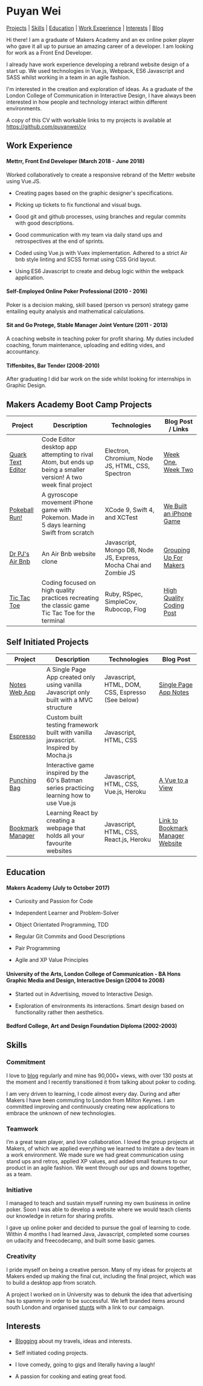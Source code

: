 # Puyan Wei

[Projects](#projects) | [Skills](#skills) |  [Education](#eduction) | [Work Experience](#experience) | [Interests](#interests) | [Blog](https://thep-log.blogspot.co.uk/)

Hi there! I am a graduate of Makers Academy and an ex online poker player who gave it all up to pursue an amazing career of a developer. I am looking for work as a Front End Developer.

I already have work experience developing a rebrand website design of a start up. We used technologies in Vue.js, Webpack, ES6 Javascript and SASS whilst working in a team in an agile fashion.

I'm interested in the creation and exploration of ideas. As a graduate of the London College of Communication in Interactive Design, I have always been interested in how people and technology interact within different environments.

A copy of this CV with workable links to my projects is available at https://github.com/puyanwei/cv

## Work Experience

#### Mettrr, Front End Developer (March 2018 - June 2018)

Worked collaboratively to create a responsive rebrand of the Mettrr website using Vue.JS.

- Creating pages based on the graphic designer's specifications.

- Picking up tickets to fix functional and visual bugs.

- Good git and github processes, using branches and regular commits with good descriptions.

- Good communication with my team via daily stand ups and retrospectives at the end of sprints.

- Coded using Vue.js with Vuex implementation. Adhered to a strict Air bnb style linting and SCSS format using CSS Grid layout.

- Using ES6 Javascript to create and debug logic within the webpack application.

<div style="page-break-after: always"></div>

#### Self-Employed Online Poker Professional (2010 - 2016)
Poker is a decision making, skill based (person vs person) strategy game entailing equity analysis and mathematical calculations.

#### Sit and Go Protege, Stable Manager Joint Venture (2011 - 2013)
A coaching website in teaching poker for profit sharing. My duties included coaching, forum maintenance, uploading and editing vides, and accountancy.

#### Tiffenbites, Bar Tender (2008-2010)
After graduating I did bar work on the side whilst looking for internships in Graphic Design.

## Makers Academy Boot Camp Projects

Project | Description | Technologies | Blog Post / Links
------- | ----------- | ------------ | ------
[Quark Text Editor](https://github.com/puyanwei/quark-text-editor) | Code Editor desktop app attempting to rival Atom, but ends up being a smaller version! A two week final project| Electron, Chromium, Node JS, HTML, CSS, Spectron | [Week One](https://thep-log.blogspot.co.uk/2017/10/makers-week-eleven-final-project-lets.html), [Week Two](https://thep-log.blogspot.co.uk/2017/10/makers-week-twelve-final-project-we.html)
[Pokeball Run!](https://github.com/puyanwei/pokeball) | A gyroscope movement iPhone game with Pokemon. Made in 5 days learning Swift from scratch| XCode 9, Swift 4, and XCTest | [We Built an iPhone Game](https://thep-log.blogspot.co.uk/2017/10/makers-week-nine-we-built-iphone-game.html)
[Dr PJ's Air Bnb](https://github.com/puyanwei/DrPJsMakersBnB) | An Air Bnb website clone | Javascript, Mongo DB, Node JS, Express, Mocha Chai and Zombie JS | [Grouping Up For Makers](https://thep-log.blogspot.co.uk/2017/09/makers-week-six-grouping-up-for-makers.html)
[Tic Tac Toe](https://github.com/puyanwei/Tic-Tac-Toe) | Coding focused on high quality practices recreating the classic game Tic Tac Toe for the terminal | Ruby, RSpec, SimpleCov, Rubocop, Flog | [High Quality Coding Post](https://thep-log.blogspot.co.uk/2017/10/makers-week-ten-top-quality-code-innit.html)

<div style="page-break-after: always"></div>

## Self Initiated Projects

Project | Description | Technologies | Blog Post
------- | ----------- | ------------ | ------
[Notes Web App](https://github.com/puyanwei/Notes-App-SPA) | A Single Page App created only using vanilla Javascript only built with a MVC structure | Javascript, HTML, DOM, CSS, Espresso (See below) | [Single Page App Notes](https://thep-log.blogspot.co.uk/2018/01/single-page-app-write-note.html)
[Espresso](https://github.com/puyanwei/espresso) | Custom built testing framework built with vanilla javascript. Inspired by Mocha.js | Javascript, HTML, CSS |
[Punching Bag](https://github.com/puyanwei/punching-bag) | Interactive game inspired by the 60's Batman series practicing learning how to use Vue.js | Javascript, HTML, CSS, Vue.js, Heroku | [A Vue to a View](https://thep-log.blogspot.co.uk/2018/02/a-vue-to-view-punchbag-game.html)
[Bookmark Manager](https://github.com/puyanwei/react-bookmark-manager) | Learning React by creating a webpage that holds all your favourite websites | Javascript, HTML, CSS, React.js, Heroku | [Link to Bookmark Manager Website](https://react-bookmark-manager.herokuapp.com/)

## Education

#### Makers Academy (July to October 2017)
- Curiosity and Passion for Code

- Independent Learner and Problem-Solver

- Object Orientated Programming, TDD

- Regular Git Commits and Good Descriptions

- Pair Programming

- Agile and XP Value Principles

<div style="page-break-after: always"></div>

#### University of the Arts, London College of Communication - BA Hons Graphic Media and Design, Interactive Design (2004 to 2008)
- Started out in Advertising, moved to Interactive Design.

- Exploration of environments its interactions. Smart design based on functionality rather then aesthetics.

#### Bedford College, Art and Design Foundation Diploma (2002-2003)

## Skills

### Commitment

I love to [blog](https://thep-log.blogspot.co.uk/) regularly and mine has 90,000+ views, with over 130 posts at the moment and I recently transitioned it from talking about poker to coding.

I am very driven to learning, I code almost every day. During and after Makers I have been commuting to London from Milton Keynes. I am committed improving and continuously creating new applications to embrace the unknown of new technologies.

### Teamwork

I’m a great team player, and love collaboration. I loved the group projects at Makers, of which we applied everything we learned to imitate a dev team in a work environment. We made sure we had great communication using stand ups and retros, applied XP values, and added small features to our product in an agile fashion. We went through our ups and downs together, as a team.

### Initiative

I managed to teach and sustain myself running my own business in online poker. Soon I was able to develop a website where we would teach clients our knowledge in return for sharing profits.

I gave up online poker and decided to pursue the goal of learning to code. Within 4 months I had learned Java, Javascript, completed some courses on udacity and freecodecamp, and built some basic games.

<div style="page-break-after: always"></div>

### Creativity

I pride myself on being a creative person. Many of my ideas for projects at Makers ended up making the final cut, including the final project, which was to build a desktop app from scratch.

A project I worked on in University was to debunk the idea that advertising has to spammy in order to be successful. We left branded items around south London and organised [stunts](https://www.youtube.com/watch?v=Ry-25_HDpWs) with a link to our campaign.

## Interests
- [Blogging](https://thep-log.blogspot.co.uk/) about my travels, ideas and interests.

- Self initiated coding projects.

- I love comedy, going to gigs and literally having a laugh!

- A passion for cooking and eating great food.
